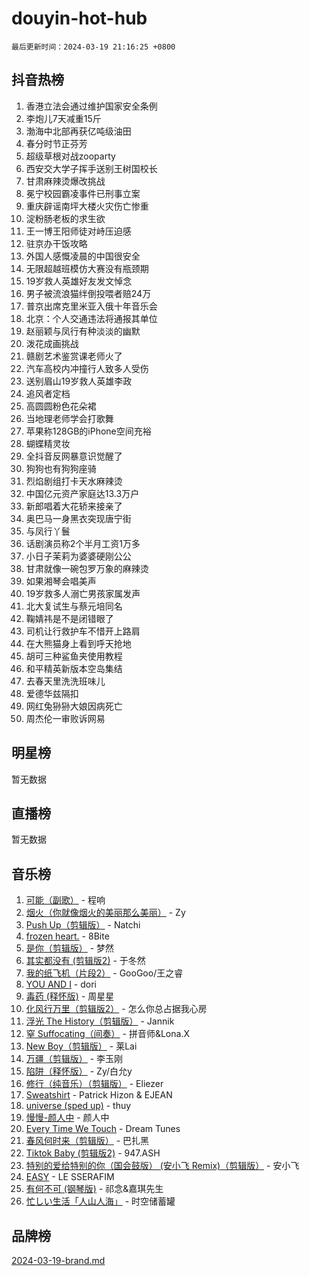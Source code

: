 # douyin-hot-hub

`最后更新时间：2024-03-19 21:16:25 +0800`

## 抖音热榜

1. 香港立法会通过维护国家安全条例
1. 李炮儿7天减重15斤
1. 渤海中北部再获亿吨级油田
1. 春分时节正芬芳
1. 超级草根对战zooparty
1. 西安交大学子挥手送别王树国校长
1. 甘肃麻辣烫爆改挑战
1. 冕宁校园霸凌事件已刑事立案
1. 重庆辟谣南坪大楼火灾伤亡惨重
1. 淀粉肠老板的求生欲
1. 王一博王阳师徒对峙压迫感
1. 驻京办干饭攻略
1. 外国人感慨凌晨的中国很安全
1. 无限超越班模仿大赛没有瓶颈期
1. 19岁救人英雄好友发文悼念
1. 男子被流浪猫绊倒投喂者赔24万
1. 普京出席克里米亚入俄十年音乐会
1. 北京：个人交通违法将通报其单位
1. 赵丽颖与凤行有种淡淡的幽默
1. 泼花成画挑战
1. 赣剧艺术鉴赏课老师火了
1. 汽车高校内冲撞行人致多人受伤
1. 送别眉山19岁救人英雄李政
1. 追风者定档
1. 高圆圆粉色花朵裙
1. 当地理老师学会打歌舞
1. 苹果称128GB的iPhone空间充裕
1. 蝴蝶精灵妆
1. 全抖音反网暴意识觉醒了
1. 狗狗也有狗狗座骑
1. 烈焰剧组打卡天水麻辣烫
1. 中国亿元资产家庭达13.3万户
1. 新郎唱着大花轿来接亲了
1. 奥巴马一身黑衣突现唐宁街
1. 与凤行丫鬟
1. 话剧演员称2个半月工资1万多
1. 小日子茉莉为婆婆硬刚公公
1. 甘肃就像一碗包罗万象的麻辣烫
1. 如果湘琴会唱美声
1. 19岁救多人溺亡男孩家属发声
1. 北大复试生与蔡元培同名
1. 鞠婧祎是不是闭错眼了
1. 司机让行救护车不惜开上路肩
1. 在大熊猫身上看到呼天抢地
1. 胡可三种鲨鱼夹使用教程
1. 和平精英新版本空岛集结
1. 去春天里洗洗班味儿
1. 爱德华兹隔扣
1. 网红兔狲狲大娘因病死亡
1. 周杰伦一审败诉网易

## 明星榜

暂无数据

## 直播榜

暂无数据

## 音乐榜

1. [可能（副歌）](https://sf6-cdn-tos.douyinstatic.com/obj/tos-cn-ve-2774/cde1731888894259b333569393c2fb51) - 程响
1. [烟火（你就像烟火的美丽那么美丽）](https://sf5-hl-cdn-tos.douyinstatic.com/obj/tos-cn-ve-2774/oAO9ggQMdM8D1dpPfLvFaVQw0xXeWzFweHCR9A) - Zy
1. [Push Up（剪辑版）](https://sf5-hl-cdn-tos.douyinstatic.com/obj/tos-cn-ve-2774/oUZ8lAerCPgMmOQlO6CfhjyIIBRt81GjNgzqt4) - Natchi
1. [frozen heart.](https://sf5-hl-cdn-tos.douyinstatic.com/obj/tos-cn-ve-2774/oIIWJfyjIACZA9zQMtnJ6hQQhFC4vhCupoRBsO) - 8Bite
1. [是你（剪辑版）](https://sf5-hl-cdn-tos.douyinstatic.com/obj/tos-cn-ve-2774/46019dae783c4c969944217fe1cfafc4) - 梦然
1. [其实都没有 (剪辑版2)](https://sf6-cdn-tos.douyinstatic.com/obj/tos-cn-ve-2774/oEBNQenHZtBhxYjGgUDQk0BCHTigQafgFlbQ7k) - 于冬然
1. [我的纸飞机（片段2）](https://sf5-hl-cdn-tos.douyinstatic.com/obj/tos-cn-ve-2774/oM2ZrKcg2CD5AeRB2gkeXOFB1IxAGJdZPazYHf) - GooGoo/王之睿
1. [YOU AND I](https://sf3-cdn-tos.douyinstatic.com/obj/tos-cn-ve-2774/owHneC9pQaAQy2eFQdrfDbsugDhXJYFWBDZzAH) - dori
1. [毒药 (释怀版)](https://sf5-hl-cdn-tos.douyinstatic.com/obj/tos-cn-ve-2774/oYILMEAzspdZBIzy4frJNB8ZHPHWAhiwowd4Ad) - 周星星
1. [化风行万里（剪辑版2）](https://sf5-hl-cdn-tos.douyinstatic.com/obj/tos-cn-ve-2774/oEWQJsIQhzBfrhMgczsZDgNaiFzvgAwMHPtyTB) - 怎么你总占据我心房
1. [浮光 The History（剪辑版）](https://sf5-hl-cdn-tos.douyinstatic.com/obj/tos-cn-ve-2774/oIkABGgUD0nCgDneOBBKSj79UBoAZtQjIi3fbl) - Jannik
1. [窒 Suffocating（间奏）](https://sf5-hl-cdn-tos.douyinstatic.com/obj/tos-cn-ve-2774/oUtBYAhssQz2sxQrNTY6fxtgNBhJ1yMWh7IlWS) - 拼音师&Lona.X
1. [New Boy（剪辑版）](https://sf6-cdn-tos.douyinstatic.com/obj/tos-cn-ve-2774/oAozkaGFcPxBerw7nBQfYf8z6CgCZAblDka2cl) - 莱Lai
1. [万疆（剪辑版）](https://sf5-hl-cdn-tos.douyinstatic.com/obj/tos-cn-ve-2774/ooG7oVgFlDTelKCjCsTTobQvbdtj1BBQXnfZd8) - 李玉刚
1. [陷阱（释怀版）](https://sf5-hl-cdn-tos.douyinstatic.com/obj/tos-cn-ve-2774/oE8C21LeZrzKLDFfQYgMzx4GAIHageG5IzayY7) - Zy/白允y
1. [修行（纯音乐）（剪辑版）](https://sf5-hl-cdn-tos.douyinstatic.com/obj/tos-cn-ve-2774/oconjmgByUNptBMJQHMAjSTCDeDxaSDQxgbeZk) - Eliezer
1. [Sweatshirt](https://sf6-cdn-tos.douyinstatic.com/obj/tos-cn-ve-2774/oIljDAEhoLZWOUjICBfkC4Uzg1QB1BFgNfItyL) - Patrick Hizon & EJEAN
1. [universe (sped up)](https://sf3-cdn-tos.douyinstatic.com/obj/tos-cn-ve-2774/oIQnurQLDCsdYeegkM4CKuVb23MZBXtX6QB8bv) - thuy
1. [慢慢-颜人中](https://sf5-hl-cdn-tos.douyinstatic.com/obj/tos-cn-ve-2774/ocjHNfBXdBxQNC8ZGAeoLMFTUgtBg8bkExunDC) - 颜人中
1. [Every Time We Touch](https://sf6-cdn-tos.douyinstatic.com/obj/tos-cn-ve-2774/ogN6lUKQeBBfEVhIOMikG1CcJjugxk1tztZyhP) - Dream Tunes
1. [春风何时来（剪辑版）](https://sf6-cdn-tos.douyinstatic.com/obj/tos-cn-ve-2774/owVZktEaoxHvc3Qbtf20XZgIDfCsFBLavBTl1M) - 巴扎黑
1. [Tiktok Baby (剪辑版2)](https://sf5-hl-cdn-tos.douyinstatic.com/obj/tos-cn-ve-2774/409234e9be76489d9e51cf47453104f6) - 947.ASH
1. [特别的爱给特别的你（国会鼓版） (安小飞 Remix)（剪辑版）](https://sf3-cdn-tos.douyinstatic.com/obj/tos-cn-ve-2774/5d58984f252449de868a9b52f362d751) - 安小飞
1. [EASY](https://sf3-cdn-tos.douyinstatic.com/obj/tos-cn-ve-2774/o0YWmCNo0QdVFEYlu0FfBBgNSie9S0Q5ZqDltv) - LE SSERAFIM
1. [有何不可 (钢琴版)](https://sf5-hl-cdn-tos.douyinstatic.com/obj/tos-cn-ve-2774/7bee6314dd404650b8923035b853e5ee) - 祁念&嘉琪先生
1. [忙しい生活「人山人海」](https://sf3-cdn-tos.douyinstatic.com/obj/tos-cn-ve-2774/85e45ba5b18b40789757286816d99665) - 时空储蓄罐

## 品牌榜

[2024-03-19-brand.md](2024-03-19-brand.md)
